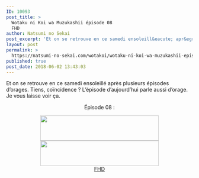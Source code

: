 ```yaml
---
ID: 10093
post_title: >
  Wotaku ni Koi wa Muzukashii épisode 08
  FHD
author: Natsumi no Sekai
post_excerpt: 'Et on se retrouve en ce samedi ensoleill&eacute; apr&egrave;s plusieurs &eacute;pisodes d&rsquo;orages. Tiens, co&iuml;ncidence ? L&rsquo;&eacute;pisode d&rsquo;aujourd&rsquo;hui parle aussi d&rsquo;orage. Je vous laisse voir &ccedil;a. &Eacute;pisode 08 : FHD &nbsp;'
layout: post
permalink: >
  https://natsumi-no-sekai.com/wotakoi/wotaku-ni-koi-wa-muzukashii-episode-08-fhd/
published: true
post_date: 2018-06-02 13:43:03
---
```

<div class="feedwordpress-gaffer-full-text"><p>Et on se retrouve en ce samedi ensoleillé après plusieurs épisodes d’orages. Tiens, coïncidence ? L’épisode d’aujourd’hui parle aussi d’orage. Je vous laisse voir ça.<br><span id="more-2009"></span></p>
<div>
<div style="text-align: center;">
<p>Épisode 08 :</p>
</div>
</div>
<div class="separator" style="text-align: center;"><a href="http://ddl.natsumi-no-sekai.com/player/index.php?vid=http://ddl.natsumi-no-sekai.com/Wotakoi/%5BNatsumi%20no%20Sekai%20%26%20MiaouSubs%5D%20Wotaku%20ni%20Koi%20wa%20Muzukashii%20-%2008%20VOSTFR%20%281920x1080%208bit%20AAC%29%20%5B11F9D1D4%5D.mp4" target="_blank" rel="noopener"><img class="alignnone" src="https://4.bp.blogspot.com/-MkhpcBw6lxA/VjBMRcvi0QI/AAAAAAAAArY/bATWK6WDBxM/s320/Stream.png" alt="" width="320" height="68" border="0"></a></div>
<div class="separator" style="text-align: center;"><img src="https://2.bp.blogspot.com/-CL45y9w8BDA/VjC3kDmpbLI/AAAAAAAAAro/fg42YMTnDNk/s320/Download.png" width="320" height="68" border="0"></div>
<div class="separator" style="text-align: center;"><a href="http://ddl.natsumi-no-sekai.com/Wotakoi/%5BNatsumi%20no%20Sekai%20%26%20MiaouSubs%5D%20Wotaku%20ni%20Koi%20wa%20Muzukashii%20-%2008%20VOSTFR%20%281920x1080%208bit%20AAC%29%20%5B11F9D1D4%5D.mp4" download="">FHD</a></div>
<p> </p></div>